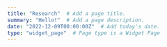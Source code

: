 ```yaml
---
title: "Research"  # Add a page title.
summary: "Hello!"  # Add a page description.
date: "2022-12-09T00:00:00Z"  # Add today's date.
type: "widget_page"  # Page type is a Widget Page
---
```



<!-- 

# Our research interests
Our lab will primarliy work on the intersections of population genetics, single cell genomics and meachine learning. 
- Functional interpreation of genetic variants  
Although the scale of this challenge is daunting, better methods for functional variant interpretation will have transformative consequences for disease diagnosis, risk prediction, and the development of new therapies. 
dissect variant mechanisms across a range of human cell types and environments.
These approaches are also increasingly being deployed in clinical settings

- Fine-grained regulatory circuits inference using single cell genomics 


- Machine learning for cancer genomics
 -->
